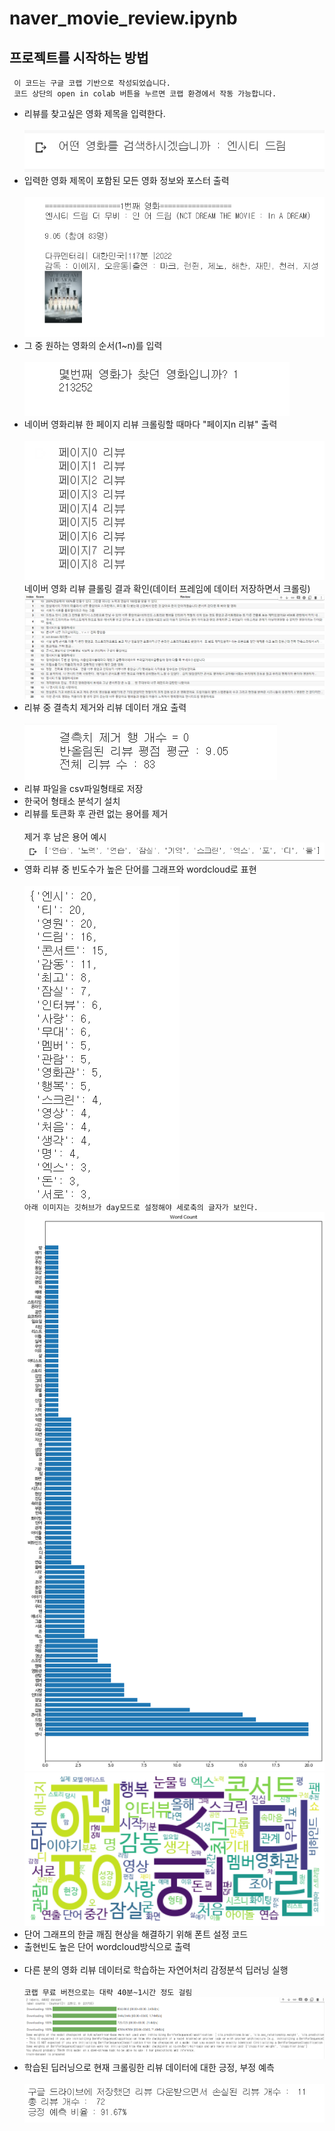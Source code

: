 # naver_movie_review.ipynb 


## 프로젝트를 시작하는 방법
` 이 코드는 구글 코랩 기반으로 작성되었습니다.`  
` 코드 상단의 open in colab 버튼을 누르면 코랩 환경에서 작동 가능합니다.`
- 리뷰를 찾고싶은 영화 제목을 입력한다.<br/><br/>
![movie_list](./image/img2.png)
- 입력한 영화 제목이 포함된 모든 영화 정보와 포스터 출력<br/><br/>
![movie_list](./image/img1.png)
- 그 중 원하는 영화의 순서(1~n)를 입력<br/><br/>
![movie_find](./image/img3.png)
- 네이버 영화리뷰 한 페이지 리뷰 크롤링할 때마다 "페이지n 리뷰" 출력<br/><br/>
![movie_find](./image/img4.png)<br/>
네이버 영화 리뷰 클롤링 결과 확인(데이터 프레임에 데이터 저장하면서 크롤링)
![movie_find](./image/img5.png)
- 리뷰 중 결측치 제거와 리뷰 데이터 개요 출력<br/><br/>
![movie_find](./image/img6.png)
- 리뷰 파일을 csv파일형태로 저장<br/>
- 한국어 형태소 분석기 설치<br/>
- 리뷰를 토큰화 후 관련 없는 용어를 제거<br/><br/>
제거 후 남은 용어 예시<br/>
![movie_find](./image/img7.png)
- 영화 리뷰 중 빈도수가 높은 단어를 그래프와 wordcloud로 표현<br/><br/>
![movie_find](./image/img8.png)<br/>
`아래 이미지는 깃허브가 day모드로 설정해야 세로축의 글자가 보인다.`
![movie_find](./image/img9.png)
![movie_find](./image/img10.png)
- 단어 그래프의 한글 깨짐 현상을 해결하기 위해 폰트 설정 코드
- 출현빈도 높은 단어 wordcloud방식으로 출력<br/><br/>
- 다른 분의 영화 리뷰 데이터로 학습하는 자연어처리 감정분석 딥러닝 실행<br/><br/>
`코랩 무료 버전으로는 대략 40분~1시간 정도 걸림`<br/>
![movie_find](./image/img11.png)
- 학습된 딥러닝으로 현재 크롤링한 리뷰 데이터에 대한 긍정, 부정 예측<br/><br/>
![movie_find](./image/img12.png)
